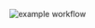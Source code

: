 ![example workflow](https://github.com/skudarnov-av/Patterns/actions/workflows/gradle.yml/badge.svg)

